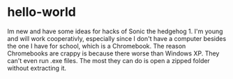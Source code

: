 # hello-world
Im new and have some ideas for hacks of Sonic the hedgehog 1. I'm young and will work cooperativly, especially since I don't have a computer besides the one I have for school, which is a Chromebook. The reason Chromebooks are crappy is because there worse than Windows XP. They can't even run .exe files. The most they can do is open a zipped folder without extracting it.
